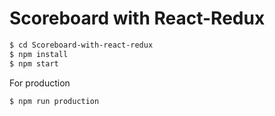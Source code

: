 # Scoreboard with React-Redux
```sh
$ cd Scoreboard-with-react-redux
$ npm install
$ npm start
```
For production
```sh
$ npm run production
```
